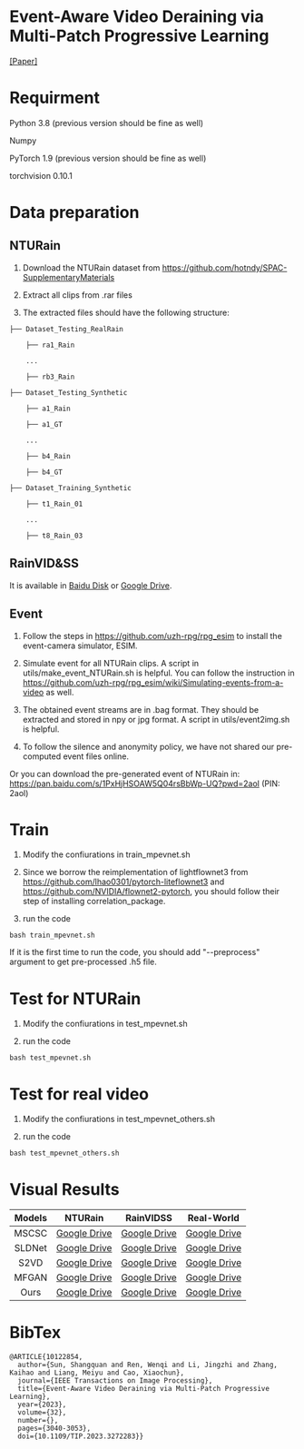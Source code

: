 
# Event-Aware Video Deraining via Multi-Patch Progressive Learning

[[Paper]](https://ieeexplore.ieee.org/document/10122854) 

# Requirment

Python 3.8 (previous version should be fine as well)

Numpy

PyTorch 1.9 (previous version should be fine as well)

torchvision 0.10.1

# Data preparation

## NTURain

1. Download the NTURain dataset from https://github.com/hotndy/SPAC-SupplementaryMaterials

2. Extract all clips from .rar files

3. The extracted files should have the following structure:

```
├── Dataset_Testing_RealRain

    ├── ra1_Rain

    ...

    ├── rb3_Rain  

├── Dataset_Testing_Synthetic

    ├── a1_Rain

    ├── a1_GT

    ...

    ├── b4_Rain

    ├── b4_GT 

├── Dataset_Training_Synthetic

    ├── t1_Rain_01

    ...

    ├── t8_Rain_03 

```


## RainVID&SS

It is available in [Baidu Disk](https://pan.baidu.com/s/1zuGkbKzQjnliujqDMHl1og?pwd=q0r1#list/path=%2Fdataset_event_derain) or [Google Drive](https://drive.google.com/drive/folders/1uXlk7WuI1md_vYeXQJBm3ctgmziu3-xO?usp=sharing).

## Event

1. Follow the steps in https://github.com/uzh-rpg/rpg_esim to install the event-camera simulator, ESIM.

2. Simulate event for all NTURain clips. A script in utils/make_event_NTURain.sh is helpful. You can follow the instruction in https://github.com/uzh-rpg/rpg_esim/wiki/Simulating-events-from-a-video as well. 

3. The obtained event streams are in .bag format. They should be extracted and stored in npy or jpg format. A script in utils/event2img.sh is helpful.

4. To follow the silence and anonymity policy, we have not shared our pre-computed event files online.

Or you can download the pre-generated event of NTURain in: https://pan.baidu.com/s/1PxHjHSOAW5Q04rsBbWp-UQ?pwd=2aol (PIN: 2aol)

# Train

1. Modify the confiurations in train_mpevnet.sh

2. Since we borrow the reimplementation of lightflownet3 from https://github.com/lhao0301/pytorch-liteflownet3 and https://github.com/NVIDIA/flownet2-pytorch, you should follow their step of installing correlation_package.

3. run the code 

```
bash train_mpevnet.sh
```

If it is the first time to run the code, you should add "--preprocess" argument to get pre-processed .h5 file.

# Test for NTURain

1. Modify the confiurations in test_mpevnet.sh

2. run the code 

```
bash test_mpevnet.sh
```

# Test for real video

1. Modify the confiurations in test_mpevnet_others.sh

2. run the code 

```
bash test_mpevnet_others.sh
```

# Visual Results

|    Models    |                     NTURain                       |                      RainVIDSS                       |  Real-World|
| :---------: | :----------------------------------------------------------: | :----------------------------------------------------------: | :----------------------------------------------------------: |
| MSCSC | [Google Drive](https://drive.google.com/file/d/1TG1TmY1-1q4ZPuLnBPd8t7F7zpxf0_zH/view?usp=sharing) | [Google Drive](https://drive.google.com/file/d/1f__8xDHPnXFQa0ObbA0qwmD_-Zqc7btG/view?usp=sharing) | [Google Drive](https://drive.google.com/file/d/1KTU-fl-ttUt0Jf9L1HHjB5DB-mGR7lZH/view?usp=sharing) |
| SLDNet | [Google Drive](https://drive.google.com/file/d/1D3OpTigvXii8g4p2fycBmI9P9sUtwz5C/view?usp=sharing) | [Google Drive](https://drive.google.com/file/d/1e3LxGKr0UpYxsB2WnbkjUyIZPtJ2MMvI/view?usp=sharing) | [Google Drive](https://drive.google.com/file/d/1PzZM05WTcGoVUrM7A736ovMwZo6juz2V/view?usp=sharing) |
| S2VD | [Google Drive](https://drive.google.com/file/d/1k2RLW6WGiiM0tR3Xc8MFkDUOJ6SGeC6V/view?usp=sharing) | [Google Drive](https://drive.google.com/file/d/1sPvRdkUYH-98iMDV4Rk3fKyTDx20rRIc/view?usp=sharing) | [Google Drive](https://drive.google.com/file/d/1GmrBPvfN0k619mDP0XYfVmpTkP_jFGqn/view?usp=sharing) |
| MFGAN | [Google Drive](https://drive.google.com/file/d/1sRW2g3KnjlKAd2mXngiATBv1NDzmXbgT/view?usp=sharing) | [Google Drive](https://drive.google.com/file/d/1fP7bye3D24PzGjsL2O2XBrOEdc8ie9g8/view?usp=sharing) | [Google Drive](https://drive.google.com/file/d/1DYT8vlOVLsuspimOI5PDFpQIWXuiuxa2/view?usp=sharing) |
| Ours | [Google Drive](https://drive.google.com/file/d/17sfbWY3c5Xdjaf34JNuMIIRiB8WXHzxi/view?usp=sharing) | [Google Drive](https://drive.google.com/file/d/16-dAVx2z8JXVcAPD1ZirnyWi47gEG-QX/view?usp=sharing) | [Google Drive]() |

# BibTex

```
@ARTICLE{10122854,
  author={Sun, Shangquan and Ren, Wenqi and Li, Jingzhi and Zhang, Kaihao and Liang, Meiyu and Cao, Xiaochun},
  journal={IEEE Transactions on Image Processing}, 
  title={Event-Aware Video Deraining via Multi-Patch Progressive Learning}, 
  year={2023},
  volume={32},
  number={},
  pages={3040-3053},
  doi={10.1109/TIP.2023.3272283}}
```
